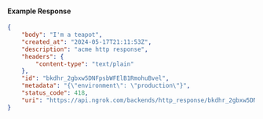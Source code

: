 <!-- Code generated for API Clients. DO NOT EDIT. -->

#### Example Response

```json
{
	"body": "I'm a teapot",
	"created_at": "2024-05-17T21:11:53Z",
	"description": "acme http response",
	"headers": {
		"content-type": "text/plain"
	},
	"id": "bkdhr_2gbxw5DNFpsbWFElB1RmohuBvel",
	"metadata": "{\"environment\": \"production\"}",
	"status_code": 418,
	"uri": "https://api.ngrok.com/backends/http_response/bkdhr_2gbxw5DNFpsbWFElB1RmohuBvel"
}
```
